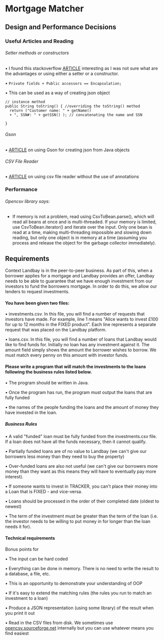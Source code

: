 # Mortgage Matcher

## Design and Performance Decisions

### Useful Articles and Reading

###### Setter methods or constructors 

• I found this stackoverflow [ARTICLE](https://stackoverflow.com/questions/19359548/setter-methods-or-constructors) interesting as I was not sure what are the advantages
or using either a setter or a constructor. 

• ```Private fields + Public accessors == Encapsulation;```

• This can be used as a way of creating json object 

```` 
// instance method
public String toString() { //overriding the toString() method 
  return ("Customer name: " + getName() 
  + ", SSN#: " + getSSN() ); // concatenating the name and SSN

}
 ````
 
###### Gson 

• [ARTICLE](http://www.vogella.com/tutorials/JavaLibrary-Gson/article.html) on using Gson for 
creating json from Java objects

###### CSV File Reader

• [ARTICLE](https://www.callicoder.com/java-read-write-csv-file-opencsv/) on using csv file reader
without the use of annotations


### Performance

###### Opencsv library says: 

- If memory is not a problem, read using CsvToBean.parse(), which will read all beans at once 
and is multi-threaded. If your memory is limited, use CsvToBean.iterator() and iterate over the input. Only one bean 
is read at a time, making multi-threading impossible and slowing down reading, but only one object is in memory at a
time (assuming you process and release the object for the garbage collector immediately).


## Requirements

Context
Landbay is in the peer-to-peer business. As part of this, when a borrower applies for a mortgage and Landbay provides 
an offer, Landbay needs to be able to guarantee that we have enough investment from our investors to fund the borrowers 
mortgage. In order to do this, we allow our lenders to request investments.

#### You have been given two files:

• investments.csv. In this file, you will find a number of requests that investors have made. For example, line 1 means 
"Alice wants to invest £100 for up to 12 months in the FIXED product". Each line represents a separate request that was 
placed on the Landbay platform.

• loans.csv. In this file, you will find a number of loans that Landbay would like to find funds for. Initially no loan 
has any investment against it. The amount field simply shows the amount the borrower wishes to borrow. We must match every 
penny on this amount with investor funds.


#### Please write a program that will match the investments to the loans following the business rules listed below. 

• The program should be written in Java. 

• Once the program has run, the program must output the loans that are fully funded

• the names of the people funding the loans and the amount of money they have invested in the loan.


##### Business Rules
• A valid "funded" loan must be fully funded from the investments.csv file. If a loan does not have all the funds 
necessary, then it cannot qualify.

• Partially funded loans are of no value to Landbay (we can't give our borrowers less money than they need to 
buy the property)

• Over-funded loans are also not useful (we can't give our borrowers more money than they want as this means they will 
have to eventually pay more interest).

• If someone wants to invest in TRACKER, you can't place their money into a Loan that is FIXED - and vice-versa.

• Loans should be processed in the order of their completed date (oldest to newest)

• The term of the investment must be greater than the term of the loan (i.e. the investor needs to
be willing to put money in for longer than the loan needs it for).

#### Technical requirements

Bonus points for

• The input can be hard coded

• Everything can be done in memory. There is no need to write the result to a database, a file, etc.

• This is an opportunity to demonstrate your understanding of OOP

• If it's easy to extend the matching rules (the rules you run to match an investment to a loan)

• Produce a JSON representation (using some library) of the result when you print it out

• Read in the CSV files from disk. We sometimes use [opencsv.sourceforge.net](http://opencsv.sourceforge.net/) internally but
you can use whatever means you find easiest